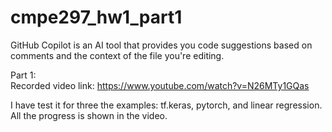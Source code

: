 # cmpe297_hw1_part1

GitHub Copilot is an AI tool that provides you code suggestions based on comments and the context of the file you're editing.<br />

Part 1: <br />
Recorded video link: https://www.youtube.com/watch?v=N26MTy1GQas <br />

I have test it for three the examples: tf.keras, pytorch, and linear regression. <br />
All the progress is shown in the video. <br />
